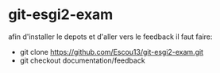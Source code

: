 # git-esgi2-exam

afin d'installer le depots et d'aller vers le feedback il faut faire:
 - git clone https://github.com/Escou13/git-esgi2-exam.git
 - git checkout documentation/feedback
